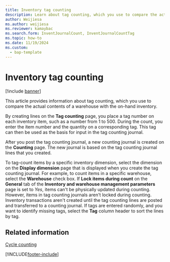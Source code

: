 ```yaml
---
title: Inventory tag counting
description: Learn about tag counting, which you use to compare the actual contents of a warehouse with the on-hand inventory.
author: Weijiesa
ms.author: weijiesa
ms.reviewer: kamaybac
ms.search.form: InventJournalCount, InventJournalCountTag
ms.topic: how-to
ms.date: 11/19/2024
ms.custom: 
  - bap-template
---
```


# Inventory tag counting

[!include [banner](../includes/banner.md)]

This article provides information about tag counting, which you use to compare the actual contents of a warehouse with the on-hand inventory.

By creating lines on the **Tag counting** page, you place a tag number on each inventory item, such as a number from 1 to 500. During the count, you enter the item number and the quantity on a corresponding tag. This tag can then be used as the basis for input in the tag counting journal.

After you post the tag counting journal, a new counting journal is created on the **Counting** page. The new journal is based on the tag counting journal lines that you created.

To tag-count items by a specific inventory dimension, select the dimension on the **Display dimension** page that is displayed when you create the tag counting journal. For example, to count items in a specific warehouse, select the **Warehouse** check box. If **Lock items during count** on the **General** tab of the **Inventory and warehouse management parameters** page is set to *Yes*, items can't be physically updated during counting. However, items in tag counting journals aren't locked during counting. Inventory transactions aren't created until the tag counting lines are posted and transferred to a counting journal. If tags are entered randomly, and you want to identify missing tags, select the **Tag** column header to sort the lines by tag.

## Related information

[Cycle counting](../warehousing/cycle-counting.md)

[!INCLUDE[footer-include](../../includes/footer-banner.md)]
